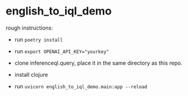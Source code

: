 # english_to_iql_demo

rough instructions:

- run `poetry install`
- run `export OPENAI_API_KEY="yourkey"`
- clone inferenceql.query, place it in the same directory as this repo.
- install clojure


- run `uvicorn english_to_iql_demo.main:app --reload`